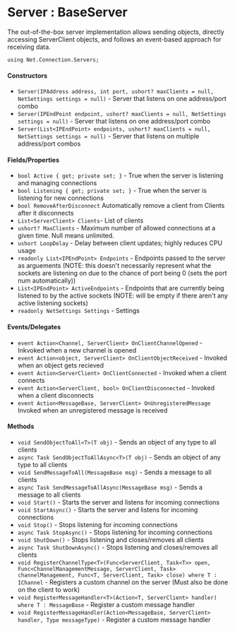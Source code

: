 # Server : BaseServer<ServerClient>

The out-of-the-box server implementation allows sending objects, directly accessing ServerClient objects, and follows an event-based approach for receiving data.

`using Net.Connection.Servers;`

#### Constructors

- `Server(IPAddress address, int port, ushort? maxClients = null, NetSettings settings = null)` - Server that listens on one address/port combo
- `Server(IPEndPoint endpoint, ushort? maxClients = null, NetSettings settings = null)` - Server that listens on one address/port combo
- `Server(List<IPEndPoint> endpoints, ushort? maxClients = null, NetSettings settings = null)` - Server that listens on multiple address/port combos

#### Fields/Properties

- `bool Active { get; private set; }` - True when the server is listening and managing connections
- `bool Listening { get; private set; }` - True when the server is listening for new connections
- `bool RemoveAfterDisconnect` Automatically remove a client from Clients after it disconnects
- `List<ServerClient> Clients`- List of clients
- `ushort? MaxClients` - Maximum number of allowed connections at a given time. Null means unlimited.
- `ushort LoopDelay` - Delay between client updates; highly reduces CPU usage
- `readonly List<IPEndPoint> Endpoints` - Endpoints passed to the server as arguements (NOTE: this doesn't necessarily represent what the sockets are listening on due to the chance of port being 0 (sets the port num automatically))
- `List<IPEndPoint> ActiveEndpoints` - Endpoints that are currently being listened to by the active sockets (NOTE: will be empty if there aren't any active listening sockets)
- `readonly NetSettings Settings` - Settings

#### Events/Delegates

- `event Action<Channel, ServerClient> OnClientChannelOpened` - Inkvoked when a new channel is opened
- `event Action<object, ServerClient> OnClientObjectReceived` - Invoked when an object gets recieved
- `event Action<ServerClient> OnClientConnected` - Invoked when a client connects
- `event Action<ServerClient, bool> OnClientDisconnected` - Invoked when a client disconnects
- `event Action<MessageBase, ServerClient> OnUnregisteredMessage` Invoked when an unregistered message is received

#### Methods
- `void SendObjectToAll<T>(T obj)` - Sends an object of any type to all clients
- `async Task SendObjectToAllAsync<T>(T obj)` - Sends an object of any type to all clients
- `void SendMessageToAll(MessageBase msg)` - Sends a message to all clients
- `async Task SendMessageToAllAsync(MessageBase msg)` - Sends a message to all clients
- `void Start()` - Starts the server and listens for incoming connections
- `void StartAsync()` - Starts the server and listens for incoming connections
- `void Stop()` - Stops listening for incoming connections
- `async Task StopAsync()` - Stops listening for incoming connections
- `void ShutDown()` - Stops listening and closes/removes all clients
- `async Task ShutDownAsync()` - Stops listening and closes/removes all clients
- `void RegisterChannelType<T>(Func<ServerClient, Task<T>> open, Func<ChannelManagementMessage, ServerClient, Task> channelManagement, Func<T, ServerClient, Task> close) where T : IChannel` - Registers a custom channel on the server (Must also be done on the client to work)
- `void RegisterMessageHandler<T>(Action<T, ServerClient> handler) where T : MessageBase` - Register a custom message handler
- `void RegisterMessageHandler(Action<MessageBase, ServerClient> handler, Type messageType)` - Register a custom message handler